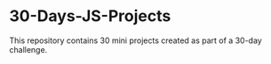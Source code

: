 # 30-Days-JS-Projects
This repository contains 30 mini projects created as part of a 30-day challenge.
